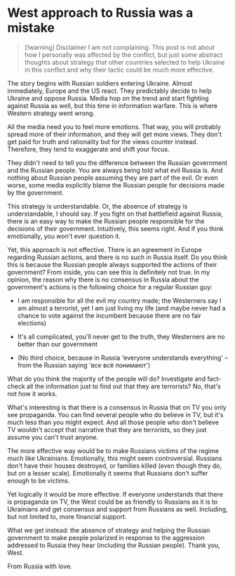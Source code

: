 # West approach to Russia was a mistake

> [!warning] Disclaimer
> I am not complaining. This post is not about how I personally was affected by the conflict, but just some abstract thoughts about strategy that other countries selected to help Ukraine in this conflict and why their tactic could be much more effective.

The story begins with Russian soldiers entering Ukraine. Almost immediately, Europe and the US react. They predictably decide to help Ukraine and oppose Russia. Media hop on the trend and start fighting against Russia as well, but this time in information warfare. This is where Western strategy went wrong.

All the media need you to feel more emotions. That way, you will probably spread more of their information, and they will get more views. They don't get paid for truth and rationality but for the views counter instead. Therefore, they tend to exaggerate and shift your focus.

They didn't need to tell you the difference between the Russian government and the Russian people. You are always being told what evil Russia is. And nothing about Russian people assuming they are part of the evil. Or even worse, some media explicitly blame the Russian people for decisions made by the government. 

This strategy is understandable. Or, the absence of strategy is understandable, I should say. If you fight on that battlefield against Russia, there is an easy way to make the Russian people responsible for the decisions of their government. Intuitively, this seems right. And if you think emotionally, you won't ever question it.

Yet, this approach is not effective. There is an agreement in Europe regarding Russian actions, and there is no such in Russia itself. Do you think this is because the Russian people always supported the actions of their government? From inside, you can see this is definitely not true. In my opinion, the reason why there is no consensus in Russia about the government's actions is the following choice for a regular Russian guy:

- I am responsible for all the evil my country made; the Westerners say I am almost a terrorist, yet I am just living my life (and maybe never had a chance to vote against the incumbent because there are no fair elections)

- It's all complicated, you'll never get to the truth, they Westerners are no better than our government

- (No third choice, because in Russia 'everyone understands everything' – from the Russian saying 'все всё понимают')

What do you think the majority of the people will do? Investigate and fact-check all the information just to find out that they are terrorists? No, that's not how it works.

What's interesting is that there is a consensus in Russia that on TV you only see propaganda. You can find several people who do believe in TV, but it's much less than you might expect. And all those people who don't believe TV wouldn't accept that narrative that they are terrorists, so they just assume you can't trust anyone.

The more effective way would be to make Russians victims of the regime much like Ukrainians. Emotionally, this might seem controversial. Russians don't have their houses destroyed, or families killed (even though they do, but on a lesser scale). Emotionally it seems that Russians don't suffer enough to be victims. 

Yet logically it would be more effective. If everyone understands that there is propaganda on TV, the West could be as friendly to Russians as it is to Ukrainians and get consensus and support from Russians as well. Including, but not limited to, more financial support.

What we get instead: the absence of strategy and helping the Russian government to make people polarized in response to the aggression addressed to Russia they hear (including the Russian people). Thank you, West.

From Russia with love.
